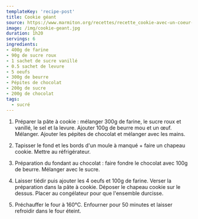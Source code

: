 ```yaml
---
templateKey: 'recipe-post'
title: Cookie géant
source: https://www.marmiton.org/recettes/recette_cookie-avec-un-coeur-fondant-au-chocolat_347378.aspx
image: /img/cookie-geant.jpg
duration: 1h20
servings: 6
ingredients:
- 400g de farine
- 90g de sucre roux
- 1 sachet de sucre vanillé
- 0.5 sachet de levure
- 5 oeufs
- 300g de beurre
- Pépites de chocolat
- 200g de sucre
- 200g de chocolat
tags:
  - sucré
---
```

1. Préparer la pâte à cookie : mélanger 300g de farine, le sucre roux et vanillé, le sel et la levure. Ajouter 100g de beurre mou et un œuf. Mélanger. Ajouter les pépites de chocolat et mélanger avec les mains.

2. Tapisser le fond et les bords d'un moule à manqué + faire un chapeau cookie. Mettre au réfrigérateur.

3. Préparation du fondant au chocolat : faire fondre le chocolat avec 100g de beurre. Mélanger avec le sucre.

4. Laisser tiédir puis ajouter les 4 oeufs et 100g de farine. Verser la préparation dans la pâte à cookie. Déposer le chapeau cookie sur le dessus. Placer au congélateur pour que l'ensemble durcisse.

5. Préchauffer le four à 160°C. Enfourner pour 50 minutes et laisser refroidir dans le four éteint.
